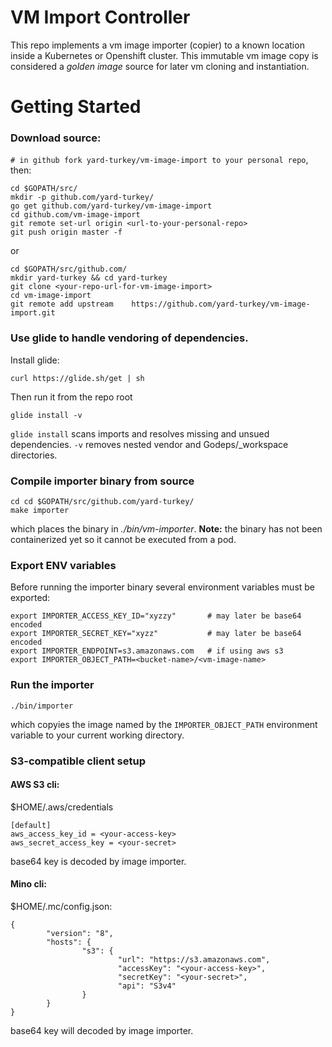 # VM Import Controller
This repo implements a vm image importer (copier) to a known location inside a Kubernetes or Openshift cluster. This immutable vm image copy is considered a _golden image_ source for later vm cloning and instantiation.

# Getting Started

### Download source:

`# in github fork yard-turkey/vm-image-import to your personal repo`, then:
```
cd $GOPATH/src/
mkdir -p github.com/yard-turkey/
go get github.com/yard-turkey/vm-image-import
cd github.com/vm-image-import
git remote set-url origin <url-to-your-personal-repo>
git push origin master -f
```

 or

 ```
 cd $GOPATH/src/github.com/
 mkdir yard-turkey && cd yard-turkey
 git clone <your-repo-url-for-vm-image-import>
 cd vm-image-import
 git remote add upstream 	https://github.com/yard-turkey/vm-image-import.git
 ```

### Use glide to handle vendoring of dependencies.

Install glide:

 `curl https://glide.sh/get | sh`

Then run it from the repo root

 `glide install -v`

 `glide install` scans imports and resolves missing and unsued dependencies.
 `-v` removes nested vendor and Godeps/_workspace directories.

### Compile importer binary from source

```
cd cd $GOPATH/src/github.com/yard-turkey/
make importer
```
which places the binary in _./bin/vm-importer_.
**Note:** the binary has not been containerized yet so it cannot be executed from a pod.

### Export ENV variables

Before running the importer binary several environment variables must be exported:
 
 ```
export IMPORTER_ACCESS_KEY_ID="xyzzy"       # may later be base64 encoded
export IMPORTER_SECRET_KEY="xyzz"           # may later be base64 encoded
export IMPORTER_ENDPOINT=s3.amazonaws.com   # if using aws s3
export IMPORTER_OBJECT_PATH=<bucket-name>/<vm-image-name>
```

### Run the importer

```
./bin/importer
```
which copyies the image named by the `IMPORTER_OBJECT_PATH` environment variable to your current working directory.


### S3-compatible client setup

#### AWS S3 cli:
$HOME/.aws/credentials
```
[default]
aws_access_key_id = <your-access-key>
aws_secret_access_key = <your-secret>
```
 
base64 key is decoded by image importer.

#### Mino cli:

$HOME/.mc/config.json:
```
{
        "version": "8",
        "hosts": {
                "s3": {
                        "url": "https://s3.amazonaws.com",
                        "accessKey": "<your-access-key>",
                        "secretKey": "<your-secret>",
                        "api": "S3v4"
                }
        }
}
```
 base64 key will decoded by image importer.
